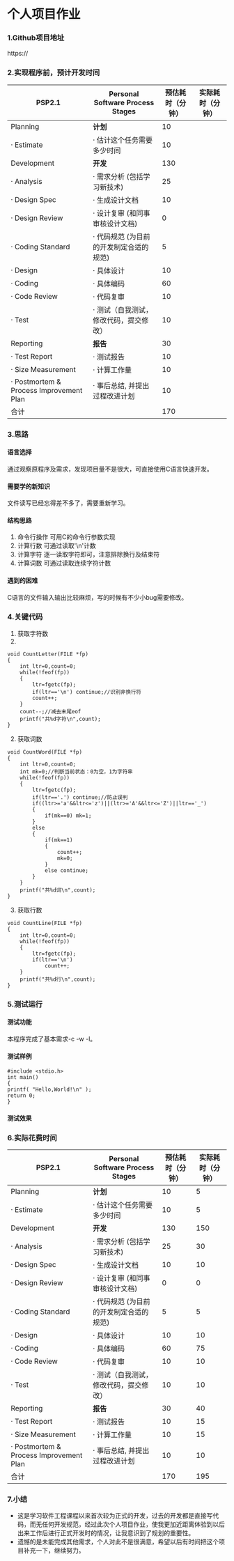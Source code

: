 # 个人项目作业
### 1.Github项目地址
https://
### 2.实现程序前，预计开发时间
| PSP2.1                                  | Personal Software Process Stages        | 预估耗时（分钟） | 实际耗时（分钟） |
|-----------------------------------------|-----------------------------------------|------------------|------------------|
| Planning                                | **计划**                                    |10                  |                  |
| · Estimate                              | · 估计这个任务需要多少时间              |10                  |                  |
| Development                             | **开发**                                    |130                  |                  |
| · Analysis                              | · 需求分析 (包括学习新技术)             |25                  |                  |
| · Design Spec                           | · 生成设计文档                          |10                  |                  |
| · Design Review                         | · 设计复审 (和同事审核设计文档)         |0                  |                  |
| · Coding Standard                       | · 代码规范 (为目前的开发制定合适的规范) |5                  |                  |
| · Design                                | · 具体设计                              |10                  |                  |
| · Coding                                | · 具体编码                              |60                  |                  |
| · Code Review                           | · 代码复审                              |10                  |                  |
| · Test                                  | · 测试（自我测试，修改代码，提交修改）  |10                 |                  |
| Reporting                               | **报告**                                    |30                  |                  |
| · Test Report                           | · 测试报告                              |10                  |                  |
| · Size Measurement                      | · 计算工作量                            |10                  |                  |
| · Postmortem & Process Improvement Plan | · 事后总结, 并提出过程改进计划          |10                  |                  |
| 合计                                    |                                         |170                  |                  |
### 3.思路

#### 语言选择
通过观察原程序及需求，发现项目量不是很大，可直接使用C语言快速开发。

#### 需要学的新知识
文件读写已经忘得差不多了，需要重新学习。

#### 结构思路
1. 命令行操作 可用C的命令行参数实现
2. 计算行数 可通过读取'\n'计数
3. 计算字符 逐一读取字符即可，注意排除换行及结束符
4. 计算词数 可通过读取连续字符计数

#### 遇到的困难
C语言的文件输入输出比较麻烦，写的时候有不少小bug需要修改。

### 4.关键代码
1. 获取字符数
2. 
```
void CountLetter(FILE *fp)
{
    int ltr=0,count=0;
    while(!feof(fp))
    {
        ltr=fgetc(fp);
        if(ltr=='\n') continue;//识别非换行符
        count++;
    }
    count--;//减去末尾eof
    printf("共%d字符\n",count);
}
```

2. 获取词数

```
void CountWord(FILE *fp)
{
    int ltr=0,count=0;
    int mk=0;//判断当前状态：0为空，1为字符串
    while(!feof(fp))
    {
        ltr=fgetc(fp);
        if(ltr=='.') continue;//防止误判
        if((ltr>='a'&&ltr<='z')||(ltr>='A'&&ltr<='Z')||ltr=='_')
        {
            if(mk==0) mk=1;
        }
        else
        {
            if(mk==1)
            {
                count++;
                mk=0;
            }
            else continue;
        }
    }
    printf("共%d词\n",count);
}
```

3. 获取行数

```
void CountLine(FILE *fp)
{
    int ltr=0,count=0;
    while(!feof(fp))
    {
        ltr=fgetc(fp);
        if(ltr=='\n')
            count++;
    }
    printf("共%d行\n",count);
}
```

### 5.测试运行

#### 测试功能
本程序完成了基本需求-c -w -l。

#### 测试样例

```
#include <stdio.h>
int main()
{
printf( "Hello,World!\n" );
return 0;
}
```

#### 测试效果

### 6.实际花费时间
| PSP2.1                                  | Personal Software Process Stages        | 预估耗时（分钟） | 实际耗时（分钟） |
|-----------------------------------------|-----------------------------------------|------------------|------------------|
| Planning                                | **计划**                                    |10                  |5                  |
| · Estimate                              | · 估计这个任务需要多少时间              |10                  |5                  |
| Development                             | **开发**                                    |130                  |150                  |
| · Analysis                              | · 需求分析 (包括学习新技术)             |25                  |30                  |
| · Design Spec                           | · 生成设计文档                          |10                  |10                  |
| · Design Review                         | · 设计复审 (和同事审核设计文档)         |0                  |0                  |
| · Coding Standard                       | · 代码规范 (为目前的开发制定合适的规范) |5                  |5                  |
| · Design                                | · 具体设计                              |10                  |10                  |
| · Coding                                | · 具体编码                              |60                  |75                  |
| · Code Review                           | · 代码复审                              |10                  |10                  |
| · Test                                  | · 测试（自我测试，修改代码，提交修改）  |10                 |10                  |
| Reporting                               | **报告**                                    |30                  |40                  |
| · Test Report                           | · 测试报告                              |10                  |15                  |
| · Size Measurement                      | · 计算工作量                            |10                  |15                  |
| · Postmortem & Process Improvement Plan | · 事后总结, 并提出过程改进计划          |10                  |10                  |
| 合计                                    |                                         |170                  |195                  |

### 7.小结
- 这是学习软件工程课程以来首次较为正式的开发，过去的开发都是直接写代码，而无任何开发规范，经过此次个人项目作业，使我更加近距离体验到以后出来工作后进行正式开发时的情况，让我意识到了规划的重要性。
- 遗憾的是未能完成其他需求，个人对此不是很满意，希望以后有时间把这个项目补充一下，继续努力。